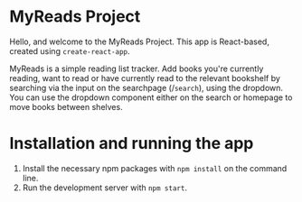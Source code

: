# MyReads Project

Hello, and welcome to the MyReads Project. This app is React-based, created using `create-react-app`.

MyReads is a simple reading list tracker. Add books you're currently reading, want to read or have currently read to the relevant bookshelf by searching via the input on the searchpage (/`search`), using the dropdown. You can use the dropdown component either on the search or homepage to move books between shelves.

# Installation and running the app

1. Install the necessary npm packages with `npm install` on the command line.
2. Run the development server with `npm start`.